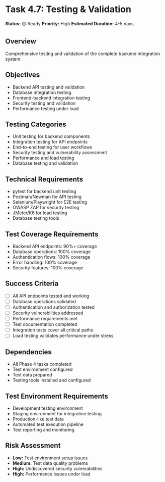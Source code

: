 # Task 4.7: Testing & Validation

**Status:** 🟡 Ready
**Priority:** High
**Estimated Duration:** 4-5 days

## Overview
Comprehensive testing and validation of the complete backend integration system.

## Objectives
- Backend API testing and validation
- Database integration testing
- Frontend-backend integration testing
- Security testing and validation
- Performance testing under load

## Testing Categories
- Unit testing for backend components
- Integration testing for API endpoints
- End-to-end testing for user workflows
- Security testing and vulnerability assessment
- Performance and load testing
- Database testing and validation

## Technical Requirements
- pytest for backend unit testing
- Postman/Newman for API testing
- Selenium/Playwright for E2E testing
- OWASP ZAP for security testing
- JMeter/K6 for load testing
- Database testing tools

## Test Coverage Requirements
- Backend API endpoints: 90%+ coverage
- Database operations: 100% coverage
- Authentication flows: 100% coverage
- Error handling: 100% coverage
- Security features: 100% coverage

## Success Criteria
- [ ] All API endpoints tested and working
- [ ] Database operations validated
- [ ] Authentication and authorization tested
- [ ] Security vulnerabilities addressed
- [ ] Performance requirements met
- [ ] Test documentation completed
- [ ] Integration tests cover all critical paths
- [ ] Load testing validates performance under stress

## Dependencies
- All Phase 4 tasks completed
- Test environment configured
- Test data prepared
- Testing tools installed and configured

## Test Environment Requirements
- Development testing environment
- Staging environment for integration testing
- Production-like test data
- Automated test execution pipeline
- Test reporting and monitoring

## Risk Assessment
- **Low:** Test environment setup issues
- **Medium:** Test data quality problems
- **High:** Undiscovered security vulnerabilities
- **High:** Performance issues under load